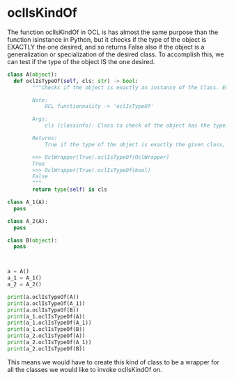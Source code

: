 # oclIsKindOf

The function oclIsKindOf in OCL is has almost the same purpose than the function isinstance in Python, but it checks if the type of the object is EXACTLY the one desired, and so returns False also if the object is a generalization or specialization of the desired class.
To accomplish this, we can test if the type of the object IS the one desired.

```Python
class A(object):
  def oclIsTypeOf(self, cls: str) -> bool:
        """Checks if the object is exactly an instance of the Class. Exactly means that it will return False even if the object is a generalization or specialization of the desired class.

        Note:
            OCL functionnality -> 'oclIsTypeOf'

        Args:
            cls (classinfo): Class to check of the object has the type.

        Returns:
            True if the type of the object is exactly the given class, False otherwise.

        >>> OclWrapper(True).oclIsTypeOf(OclWrapper)
        True
        >>> OclWrapper(True).oclIsTypeOf(bool)
        False
        """
        return type(self) is cls

class A_1(A):
  pass

class A_2(A):
  pass

class B(object):
  pass



a = A()
a_1 = A_1()
a_2 = A_2()

print(a.oclIsTypeOf(A))
print(a.oclIsTypeOf(A_1))
print(a.oclIsTypeOf(B))
print(a_1.oclIsTypeOf(A))
print(a_1.oclIsTypeOf(A_1))
print(a_1.oclIsTypeOf(B))
print(a_2.oclIsTypeOf(A))
print(a_2.oclIsTypeOf(A_1))
print(a_2.oclIsTypeOf(B))
```

This means we would have to create this kind of class to be a wrapper for all the classes we would like to invoke oclIsKindOf on.
